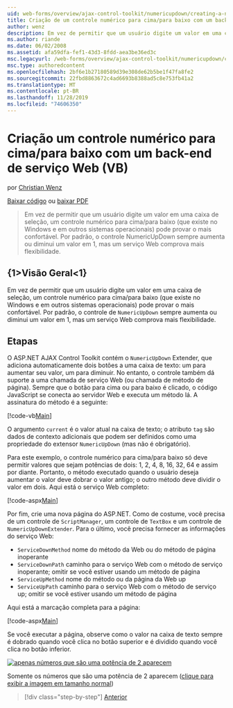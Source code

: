```yaml
---
uid: web-forms/overview/ajax-control-toolkit/numericupdown/creating-a-numeric-up-down-control-with-a-web-service-backend-vb
title: Criação de um controle numérico para cima/para baixo com um back-end do serviço Web (VB) | Microsoft Docs
author: wenz
description: Em vez de permitir que um usuário digite um valor em uma caixa de seleção, um controle numérico para cima/para baixo (que existe no Windows e em outros sistemas operacionais) poderia provar mais c...
ms.author: riande
ms.date: 06/02/2008
ms.assetid: afa59dfa-fef1-43d3-8fdd-aea3be36ed3c
msc.legacyurl: /web-forms/overview/ajax-control-toolkit/numericupdown/creating-a-numeric-up-down-control-with-a-web-service-backend-vb
msc.type: authoredcontent
ms.openlocfilehash: 2bf6e1b27180589d39e308de62b5be1f47fa8fe2
ms.sourcegitcommit: 22fbd8863672c4ad6693b8388ad5c8e753fb41a2
ms.translationtype: MT
ms.contentlocale: pt-BR
ms.lasthandoff: 11/28/2019
ms.locfileid: "74606350"
---
```

# <a name="creating-a-numeric-updown-control-with-a-web-service-backend-vb"></a>Criação um controle numérico para cima/para baixo com um back-end de serviço Web (VB)

por [Christian Wenz](https://github.com/wenz)

[Baixar código](https://download.microsoft.com/download/9/3/f/93f8daea-bebd-4821-833b-95205389c7d0/numericupdown1.vb.zip) ou [baixar PDF](https://download.microsoft.com/download/2/d/c/2dc10e34-6983-41d4-9c08-f78f5387d32b/numericupdown1VB.pdf)

> Em vez de permitir que um usuário digite um valor em uma caixa de seleção, um controle numérico para cima/para baixo (que existe no Windows e em outros sistemas operacionais) pode provar o mais confortável. Por padrão, o controle NumericUpDown sempre aumenta ou diminui um valor em 1, mas um serviço Web comprova mais flexibilidade.

## <a name="overview"></a>{1&gt;Visão Geral&lt;1}

Em vez de permitir que um usuário digite um valor em uma caixa de seleção, um controle numérico para cima/para baixo (que existe no Windows e em outros sistemas operacionais) pode provar o mais confortável. Por padrão, o controle de `NumericUpDown` sempre aumenta ou diminui um valor em 1, mas um serviço Web comprova mais flexibilidade.

## <a name="steps"></a>Etapas

O ASP.NET AJAX Control Toolkit contém o `NumericUpDown` Extender, que adiciona automaticamente dois botões a uma caixa de texto: um para aumentar seu valor, um para diminuir. No entanto, o controle também dá suporte a uma chamada de serviço Web (ou chamada de método de página). Sempre que o botão para cima ou para baixo é clicado, o código JavaScript se conecta ao servidor Web e executa um método lá. A assinatura do método é a seguinte:

[!code-vb[Main](creating-a-numeric-up-down-control-with-a-web-service-backend-vb/samples/sample1.vb)]

O argumento `current` é o valor atual na caixa de texto; o atributo `tag` são dados de contexto adicionais que podem ser definidos como uma propriedade do extensor `NumericUpDown` (mas não é obrigatório).

Para este exemplo, o controle numérico para cima/para baixo só deve permitir valores que sejam potências de dois: 1, 2, 4, 8, 16, 32, 64 e assim por diante. Portanto, o método executado quando o usuário deseja aumentar o valor deve dobrar o valor antigo; o outro método deve dividir o valor em dois. Aqui está o serviço Web completo:

[!code-aspx[Main](creating-a-numeric-up-down-control-with-a-web-service-backend-vb/samples/sample2.aspx)]

Por fim, crie uma nova página do ASP.NET. Como de costume, você precisa de um controle de `ScriptManager`, um controle de `TextBox` e um controle de `NumericUpDownExtender`. Para o último, você precisa fornecer as informações do serviço Web:

- `ServiceDownMethod` nome do método da Web ou do método de página inoperante
- `ServiceDownPath` caminho para o serviço Web com o método de serviço inoperante; omitir se você estiver usando um método de página
- `ServiceUpMethod` nome do método ou da página da Web up
- `ServiceUpPath` caminho para o serviço Web com o método de serviço up; omitir se você estiver usando um método de página

Aqui está a marcação completa para a página:

[!code-aspx[Main](creating-a-numeric-up-down-control-with-a-web-service-backend-vb/samples/sample3.aspx)]

Se você executar a página, observe como o valor na caixa de texto sempre é dobrado quando você clica no botão superior e é dividido quando você clica no botão inferior.

[![apenas números que são uma potência de 2 aparecem](creating-a-numeric-up-down-control-with-a-web-service-backend-vb/_static/image2.png)](creating-a-numeric-up-down-control-with-a-web-service-backend-vb/_static/image1.png)

Somente os números que são uma potência de 2 aparecem ([clique para exibir a imagem em tamanho normal](creating-a-numeric-up-down-control-with-a-web-service-backend-vb/_static/image3.png))

> [!div class="step-by-step"]
> [Anterior](creating-a-numeric-up-down-control-with-a-web-service-backend-cs.md)

